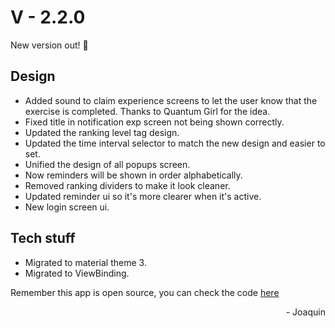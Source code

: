 # V - 2.2.0

New version out! :tada:

## Design

- Added sound to claim experience screens to let the user know that the exercise is completed. Thanks to Quantum Girl for the idea.
- Fixed title in notification exp screen not being shown correctly.
- Updated the ranking level tag design.
- Updated the time interval selector to match the new design and easier to set.
- Unified the design of all popups screen.
- Now reminders will be shown in order alphabetically.
- Removed ranking dividers to make it look cleaner.
- Updated reminder ui so it's more clearer when it's active.
- New login screen ui.

## Tech stuff

- Migrated to material theme 3.
- Migrated to ViewBinding.

Remember this app is open source, you can check the code [here](https://github.com/puntogris/posture-reminder)

<div style="text-align: right">- Joaquin</div>
